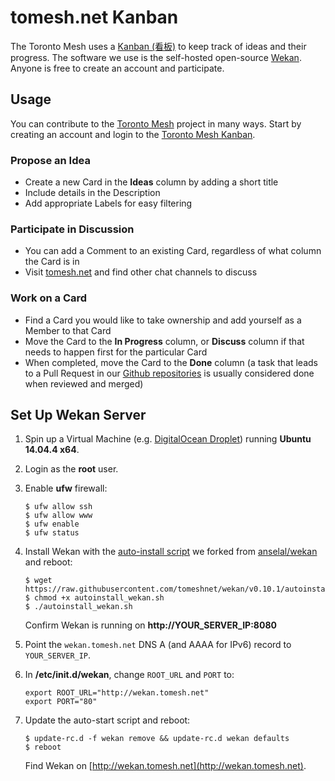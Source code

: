 # tomesh.net Kanban

The Toronto Mesh uses a [Kanban (看板)](https://en.wikipedia.org/wiki/Kanban) to keep track of ideas and their progress. The software we use is the self-hosted open-source [Wekan](https://github.com/wekan/wekan). Anyone is free to create an account and participate.

## Usage

You can contribute to the [Toronto Mesh](tomesh.net) project in many ways. Start by creating an account and login to the [Toronto Mesh Kanban](http://wekan.tomesh.net).

### Propose an Idea

* Create a new Card in the **Ideas** column by adding a short title
* Include details in the Description
* Add appropriate Labels for easy filtering

### Participate in Discussion

* You can add a Comment to an existing Card, regardless of what column the Card is in
* Visit [tomesh.net](https://tomesh.net) and find other chat channels to discuss

### Work on a Card

* Find a Card you would like to take ownership and add yourself as a Member to that Card
* Move the Card to the **In Progress** column, or **Discuss** column if that needs to happen first for the particular Card
* When completed, move the Card to the **Done** column (a task that leads to a Pull Request in our [Github repositories](https://github.com/tomeshnet/) is usually considered done when reviewed and merged)

## Set Up Wekan Server

1. Spin up a Virtual Machine (e.g. [DigitalOcean Droplet](http://digitalocean.com)) running **Ubuntu 14.04.4 x64**.

1. Login as the **root** user.

1. Enable **ufw** firewall:

	```
	$ ufw allow ssh
	$ ufw allow www
	$ ufw enable
	$ ufw status
	```

1. Install Wekan with the [auto-install script](https://raw.githubusercontent.com/tomeshnet/wekan/v0.10.1/autoinstall_wekan.sh) we forked from [anselal/wekan](https://github.com/anselal/wekan/) and reboot:

	```
	$ wget https://raw.githubusercontent.com/tomeshnet/wekan/v0.10.1/autoinstall_wekan.sh
	$ chmod +x autoinstall_wekan.sh
	$ ./autoinstall_wekan.sh
	```

	Confirm Wekan is running on **http://YOUR_SERVER_IP:8080**

1. Point the `wekan.tomesh.net` DNS A (and AAAA for IPv6) record to `YOUR_SERVER_IP`.

1. In **/etc/init.d/wekan**, change `ROOT_URL` and `PORT` to:

	```
	export ROOT_URL="http://wekan.tomesh.net"
	export PORT="80"
	```

1. Update the auto-start script and reboot:

	```
	$ update-rc.d -f wekan remove && update-rc.d wekan defaults
	$ reboot
	```

 	Find Wekan on [http://wekan.tomesh.net](http://wekan.tomesh.net).
